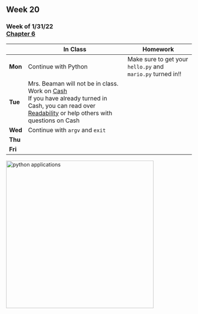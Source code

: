 ## Week 20

### Week of 1/31/22<br>[Chapter 6](/apcsp/curriculum/6)  

  |       |In Class               |Homework   |
  |-------|---------              |---------  |
  |**Mon**|Continue with Python |Make sure to get your `hello.py` and `mario.py` turned in!! |
  |**Tue**|Mrs. Beaman will not be in class. Work on [Cash](https://cs50.harvard.edu/ap/2022/curriculum/x/psets/6/cash/)<br>If you have already turned in Cash, you can read over [Readability](https://cs50.harvard.edu/ap/2022/curriculum/x/psets/6/readability/) or help others with questions on Cash | |
  |**Wed**|Continue with `argv` and `exit` | |
  |**Thu**| | |
  |**Fri**| | |

<img src="https://techvidvan.com/tutorials/wp-content/uploads/sites/2/2019/12/Applications-of-python.jpg" alt="python applications" height="400">

<meta http-equiv="refresh" content="300"/>